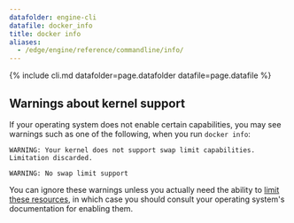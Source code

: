 ```yaml
---
datafolder: engine-cli
datafile: docker_info
title: docker info
aliases:
  - /edge/engine/reference/commandline/info/
---
```

<!--
This page is automatically generated from Docker's source code. If you want to
suggest a change to the text that appears here, open a ticket or pull request
in the source repository on GitHub:

https://github.com/docker/cli
-->
{% include cli.md datafolder=page.datafolder datafile=page.datafile %}

## Warnings about kernel support

If your operating system does not enable certain capabilities, you may see
warnings such as one of the following, when you run `docker info`:

```none
WARNING: Your kernel does not support swap limit capabilities. Limitation discarded.
```

```none
WARNING: No swap limit support
```

You can ignore these warnings unless you actually need the ability to
[limit these resources](../../../config/containers/resource_constraints.md), in which case you
should consult your operating system's documentation for enabling them.
